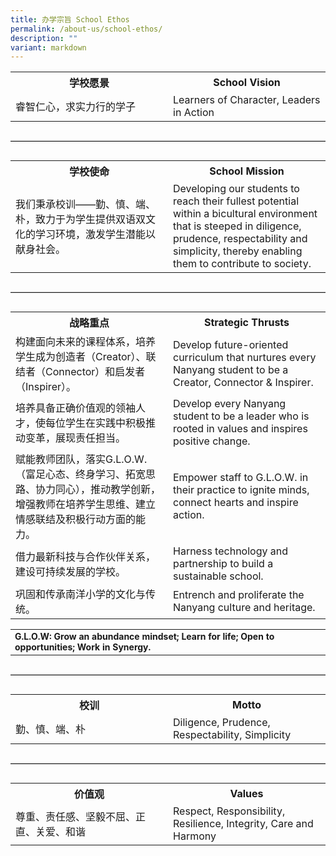```yaml
---
title: 办学宗旨 School Ethos
permalink: /about-us/school-ethos/
description: ""
variant: markdown
---
```

<table style="width: 100%; border-collapse: collapse;">
  <colgroup>
    <col style="width: 25%;">
    <col style="width: 25%;">
    <col style="width: 25%;">
    <col style="width: 25%;">
  </colgroup>
  <tbody>
    <tr>
      <th style="border: none;" colspan="2"><strong>学校愿景</strong></th>
      <th style="border: none;" colspan="2"><strong>School Vision</strong></th>
    </tr>
    <tr>
      <td style="border: none;" colspan="2">睿智仁心，求实力行的学子</td>
      <td style="border: none;" colspan="2">Learners of Character, Leaders in Action</td>
    </tr>
  </tbody>
</table>

<hr style="border: 0; border-top: 1px solid #ccc; margin: 30px 0;">

<table style="width: 100%; border-collapse: collapse; margin-top: 20px;">
  <colgroup>
    <col style="width: 25%;">
    <col style="width: 25%;">
    <col style="width: 25%;">
    <col style="width: 25%;">
  </colgroup>
  <tbody>
    <tr>
      <th style="border: none;" colspan="2"><strong>学校使命</strong></th>
      <th style="border: none;" colspan="2"><strong>School Mission</strong></th>
    </tr>
    <tr>
      <td style="border: none;" colspan="2">
        我们秉承校训——勤、慎、端、朴，致力于为学生提供双语双文化的学习环境，激发学生潜能以献身社会。
      </td>
      <td style="border: none;" colspan="2">
        Developing our students to reach their fullest potential within a bicultural
        environment that is steeped in diligence, prudence, respectability and
        simplicity, thereby enabling them to contribute to society.
      </td>
    </tr>
  </tbody>
</table>

<hr style="border: 0; border-top: 1px solid #ccc; margin: 30px 0;">

<table style="width: 100%; border-collapse: collapse; margin-top: 20px;">
  <colgroup>
    <col style="width: 25%;">
    <col style="width: 25%;">
    <col style="width: 25%;">
    <col style="width: 25%;">
  </colgroup>
  <tbody>
    <tr>
      <th style="border: none;" colspan="2"><strong>战略重点</strong></th>
      <th style="border: none;" colspan="2"><strong>Strategic Thrusts</strong></th>
    </tr>
    <tr>
      <td style="border: none;" colspan="2">
        构建面向未来的课程体系，培养学生成为创造者（Creator）、联结者（Connector）和启发者（Inspirer）。
      </td>
      <td style="border: none;" colspan="2">
        Develop future-oriented curriculum that nurtures every Nanyang student to be a Creator, Connector &amp; Inspirer.
      </td>
    </tr>
    <tr>
      <td style="border: none;" colspan="2">
        培养具备正确价值观的领袖人才，使每位学生在实践中积极推动变革，展现责任担当。
      </td>
      <td style="border: none;" colspan="2">
        Develop every Nanyang student to be a leader who is rooted in values and inspires positive change.
      </td>
    </tr>
    <tr>
      <td style="border: none;" colspan="2">
        赋能教师团队，落实G.L.O.W.（富足心态、终身学习、拓宽思路、协力同心），推动教学创新，增强教师在培养学生思维、建立情感联结及积极行动方面的能力。
      </td>
      <td style="border: none;" colspan="2">
        Empower staff to G.L.O.W. in their practice to ignite minds, connect hearts and inspire action.
      </td>
    </tr>
    <tr>
      <td style="border: none;" colspan="2">
        借力最新科技与合作伙伴关系，建设可持续发展的学校。
      </td>
      <td style="border: none;" colspan="2">
        Harness technology and partnership to build a sustainable school.
      </td>
    </tr>
    <tr>
      <td style="border: none;" colspan="2">
        巩固和传承南洋小学的文化与传统。
      </td>
      <td style="border: none;" colspan="2">
        Entrench and proliferate the Nanyang culture and heritage.
      </td>
    </tr>
  </tbody>
</table>

<table style="width: 100%; border-collapse: collapse; margin-top: 10px;">
  <tbody><tr>
    <td style="font-size: 14px; font-weight: bold; border: none;" colspan="4">
      G.L.O.W: Grow an abundance mindset; Learn for life; Open to opportunities; Work in Synergy.
    </td>
  </tr>
</tbody></table>

<hr style="border: 0; border-top: 1px solid #ccc; margin: 30px 0;">

<table style="width: 100%; border-collapse: collapse;">
  <colgroup>
    <col style="width: 25%;">
    <col style="width: 25%;">
    <col style="width: 25%;">
    <col style="width: 25%;">
  </colgroup>
  <tbody>
    <tr>
      <th style="border: none;" colspan="2"><strong>校训</strong></th>
      <th style="border: none;" colspan="2"><strong>Motto</strong></th>
    </tr>
    <tr>
      <td style="border: none;" colspan="2">勤、慎、端、朴</td>
      <td style="border: none;" colspan="2">Diligence, Prudence, Respectability, Simplicity</td>
    </tr>
  </tbody>
</table>

<hr style="border: 0; border-top: 1px solid #ccc; margin: 30px 0;">

<table style="width: 100%; border-collapse: collapse;">
  <colgroup>
    <col style="width: 25%;">
    <col style="width: 25%;">
    <col style="width: 25%;">
    <col style="width: 25%;">
  </colgroup>
  <tbody>
    <tr>
      <th style="border: none;" colspan="2"><strong>价值观</strong></th>
      <th style="border: none;" colspan="2"><strong>Values</strong></th>
    </tr>
    <tr>
      <td style="border: none;" colspan="2">尊重、责任感、坚毅不屈、正直、关爱、和谐</td>
      <td style="border: none;" colspan="2">Respect, Responsibility, Resilience, Integrity, Care and Harmony</td>
    </tr>
  </tbody>
</table>